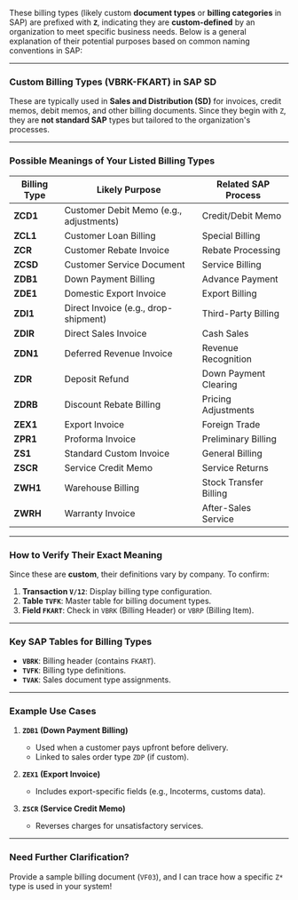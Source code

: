 These billing types (likely custom **document types** or **billing categories** in SAP) are prefixed with **`Z`**, indicating they are **custom-defined** by an organization to meet specific business needs. Below is a general explanation of their potential purposes based on common naming conventions in SAP:

---

### **Custom Billing Types (VBRK-FKART) in SAP SD**
These are typically used in **Sales and Distribution (SD)** for invoices, credit memos, debit memos, and other billing documents. Since they begin with `Z`, they are **not standard SAP** types but tailored to the organization's processes.

---

### **Possible Meanings of Your Listed Billing Types**
| **Billing Type** | **Likely Purpose** | **Related SAP Process** |
|------------------|--------------------|-------------------------|
| **ZCD1** | Customer Debit Memo (e.g., adjustments) | Credit/Debit Memo |
| **ZCL1** | Customer Loan Billing | Special Billing |
| **ZCR**  | Customer Rebate Invoice | Rebate Processing |
| **ZCSD** | Customer Service Document | Service Billing |
| **ZDB1** | Down Payment Billing | Advance Payment |
| **ZDE1** | Domestic Export Invoice | Export Billing |
| **ZDI1** | Direct Invoice (e.g., drop-shipment) | Third-Party Billing |
| **ZDIR** | Direct Sales Invoice | Cash Sales |
| **ZDN1** | Deferred Revenue Invoice | Revenue Recognition |
| **ZDR**  | Deposit Refund | Down Payment Clearing |
| **ZDRB** | Discount Rebate Billing | Pricing Adjustments |
| **ZEX1** | Export Invoice | Foreign Trade |
| **ZPR1** | Proforma Invoice | Preliminary Billing |
| **ZS1**  | Standard Custom Invoice | General Billing |
| **ZSCR** | Service Credit Memo | Service Returns |
| **ZWH1** | Warehouse Billing | Stock Transfer Billing |
| **ZWRH** | Warranty Invoice | After-Sales Service |

---

### **How to Verify Their Exact Meaning**
Since these are **custom**, their definitions vary by company. To confirm:  
1. **Transaction `V/12`**: Display billing type configuration.  
2. **Table `TVFK`**: Master table for billing document types.  
3. **Field `FKART`**: Check in `VBRK` (Billing Header) or `VBRP` (Billing Item).  

---

### **Key SAP Tables for Billing Types**
- **`VBRK`**: Billing header (contains `FKART`).  
- **`TVFK`**: Billing type definitions.  
- **`TVAK`**: Sales document type assignments.  

---

### **Example Use Cases**
1. **`ZDB1` (Down Payment Billing)**  
   - Used when a customer pays upfront before delivery.  
   - Linked to sales order type `ZDP` (if custom).  

2. **`ZEX1` (Export Invoice)**  
   - Includes export-specific fields (e.g., Incoterms, customs data).  

3. **`ZSCR` (Service Credit Memo)**  
   - Reverses charges for unsatisfactory services.  

---

### **Need Further Clarification?**  
Provide a sample billing document (`VF03`), and I can trace how a specific `Z*` type is used in your system!
